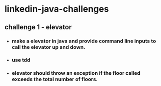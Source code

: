# linkedin-java-challenges

## challenge 1  - elevator
* ### make a elevator in java and provide command line inputs to call the elevator up and down. 
* ### use tdd
* ### elevator should throw an exception if the floor called exceeds the total number of floors.